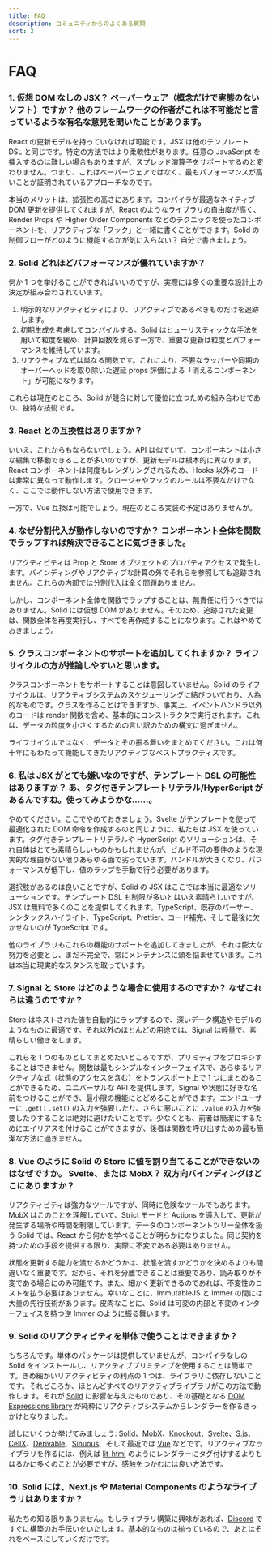 ```yaml
---
title: FAQ
description: コミュニティからのよくある質問
sort: 2
---
```


# FAQ

### 1. 仮想 DOM なしの JSX？ ベーパーウェア（概念だけで実態のないソフト）ですか？ 他のフレームワークの作者がこれは不可能だと言っているような有名な意見を聞いたことがあります。

React の更新モデルを持っていなければ可能です。JSX は他のテンプレート DSL と同じです。特定の方法ではより柔軟性があります。任意の JavaScript を挿入するのは難しい場合もありますが、スプレッド演算子をサポートするのと変わりません。つまり、これはベーパーウェアではなく、最もパフォーマンスが高いことが証明されているアプローチなのです。

本当のメリットは、拡張性の高さにあります。コンパイラが最適なネイティブ DOM 更新を提供してくれますが、React のようなライブラリの自由度が高く、Render Props や Higher Order Components などのテクニックを使ったコンポーネントを、リアクティブな「フック」と一緒に書くことができます。Solid の制御フローがどのように機能するかが気に入らない？ 自分で書きましょう。

### 2. Solid どれほどパフォーマンスが優れていますか？

何か 1 つを挙げることができればいいのですが、実際には多くの重要な設計上の決定が組み合わされています。

1. 明示的なリアクティビティにより、リアクティブであるべきものだけを追跡します。
2. 初期生成を考慮してコンパイルする。Solid はヒューリスティックな手法を用いて粒度を緩め、計算回数を減らす一方で、重要な更新は粒度とパフォーマンスを維持しています。
3. リアクティブな式は単なる関数です。これにより、不要なラッパーや同期のオーバーヘッドを取り除いた遅延 props 評価による「消えるコンポーネント」が可能になります。

これらは現在のところ、Solid が競合に対して優位に立つための組み合わせであり、独特な技術です。

### 3. React との互換性はありますか？

いいえ、これからもならないでしょう。API は似ていて、コンポーネントは小さな編集で移動できることが多いのですが、更新モデルは根本的に異なります。React コンポーネントは何度もレンダリングされるため、Hooks 以外のコードは非常に異なって動作します。クロージャやフックのルールは不要なだけでなく、ここでは動作しない方法で使用できます。

一方で、Vue 互換は可能でしょう。現在のところ実装の予定はありませんが。

### 4. なぜ分割代入が動作しないのですか？ コンポーネント全体を関数でラップすれば解決できることに気づきました。

リアクティビティは Prop と Store オブジェクトのプロパティアクセスで発生します。バインディングやリアクティブな計算の外でそれらを参照しても追跡されません。これらの内部では分割代入は全く問題ありません。

しかし、コンポーネント全体を関数でラップすることは、無責任に行うべきではありません。Solid には仮想 DOM がありません。そのため、追跡された変更は、関数全体を再度実行し、すべてを再作成することになります。これはやめておきましょう。

### 5. クラスコンポーネントのサポートを追加してくれますか？ ライフサイクルの方が推論しやすいと思います。

クラスコンポーネントをサポートすることは意図していません。Solid のライフサイクルは、リアクティブシステムのスケジューリングに結びついており、人為的なものです。クラスを作ることはできますが、事実上、イベントハンドラ以外のコードは render 関数を含め、基本的にコンストラクタで実行されます。これは、データの粒度を小さくするための言い訳のための構文に過ぎません。

ライフサイクルではなく、データとその振る舞いをまとめてください。これは何十年にもわたって機能してきたリアクティブなベストプラクティスです。

### 6. 私は JSX がとても嫌いなのですが、テンプレート DSL の可能性はありますか？ あ、タグ付きテンプレートリテラル/HyperScript があるんですね。使ってみようかな……。

やめてください。ここでやめておきましょう。Svelte がテンプレートを使って最適化された DOM 命令を作成するのと同じように、私たちは JSX を使っています。タグ付きテンプレートリテラルや HyperScript のソリューションは、それ自体はとても素晴らしいものかもしれませんが、ビルド不可の要件のような現実的な理由がない限りあらゆる面で劣っています。バンドルが大きくなり、パフォーマンスが低下し、値のラップを手動で行う必要があります。

選択肢があるのは良いことですが、Solid の JSX はここでは本当に最適なソリューションです。テンプレート DSL も制限が多いとはいえ素晴らしいですが、JSX は無料で多くのことを提供してくれます。TypeScript、既存のパーサー、シンタックスハイライト、TypeScript、Prettier、コード補完、そして最後に欠かせないのが TypeScript です。

他のライブラリもこれらの機能のサポートを追加してきましたが、それは膨大な努力を必要とし、まだ不完全で、常にメンテナンスに頭を悩ませています。これは本当に現実的なスタンスを取っています。

### 7. Signal と Store はどのような場合に使用するのですか？ なぜこれらは違うのですか？

Store はネストされた値を自動的にラップするので、深いデータ構造やモデルのようなものに最適です。それ以外のほとんどの用途では、Signal は軽量で、素晴らしい働きをします。

これらを 1 つのものとしてまとめたいところですが、プリミティブをプロキシすることはできません。関数は最もシンプルなインターフェイスで、あらゆるリアクティブな式（状態のアクセスを含む）をトランスポート上で 1 つにまとめることができるため、ユニバーサルな API を提供します。Signal や状態に好きな名前をつけることができ、最小限の機能にとどめることができます。エンドユーザーに `.get()` `.set()` の入力を強要したり、さらに悪いことに `.value` の入力を強要したりすることは絶対に避けたいことです。少なくとも、前者は簡潔にするためにエイリアスを付けることができますが、後者は関数を呼び出すための最も簡潔な方法に過ぎません。

### 8. Vue のように Solid の Store に値を割り当てることができないのはなぜですか。 Svelte、または MobX？ 双方向バインディングはどこにありますか？

リアクティビティは強力なツールですが、同時に危険なツールでもあります。MobX はこのことを理解していて、Strict モードと Actions を導入して、更新が発生する場所や時間を制限しています。データのコンポーネントツリー全体を扱う Solid では、React から何かを学べることが明らかになりました。同じ契約を持つための手段を提供する限り、実際に不変である必要はありません。

状態を更新する能力を渡せるかどうかは、状態を渡すかどうかを決めるよりも間違いなく重要です。だから、それを分離できることは重要であり、読み取りが不変である場合にのみ可能です。また、細かく更新できるのであれば、不変性のコストを払う必要はありません。幸いなことに、ImmutableJS と Immer の間には大量の先行技術があります。皮肉なことに、Solid は可変の内部と不変のインターフェイスを持つ逆 Immer のように振る舞います。

### 9. Solid のリアクティビティを単体で使うことはできますか？

もちろんです。単体のパッケージは提供していませんが、コンパイラなしの Solid をインストールし、リアクティブプリミティブを使用することは簡単です。きめ細かいリアクティビティの利点の 1 つは、ライブラリに依存しないことです。それどころか、ほとんどすべてのリアクティブライブラリがこの方法で動作します。それが [Solid](https://github.com/solidjs/solid) に影響を与えたものであり、その基礎となる [DOM Expressions library](https://github.com/ryansolid/dom-expressions) が純粋にリアクティブシステムからレンダラーを作るきっかけとなりました。

試しにいくつか挙げてみましょう: [Solid](https://github.com/solidjs/solid)、[MobX](https://github.com/mobxjs/mobx)、[Knockout](https://github.com/knockout/knockout)、[Svelte](https://github.com/sveltejs/svelte)、[S.js](https://github.com/adamhaile/S)、[CellX](https://github.com/Riim/cellx)、[Derivable](https://github.com/ds300/derivablejs)、[Sinuous](https://github.com/luwes/sinuous)、そして最近では [Vue](https://github.com/vuejs/vue) などです。リアクティブなライブラリを作るには、例えば [lit-html](https://github.com/Polymer/lit-html) のようにレンダラーにタグ付けするよりもはるかに多くのことが必要ですが、感触をつかむには良い方法です。

### 10. Solid には、Next.js や Material Components のようなライブラリはありますか？

私たちの知る限りありません。もしライブラリ構築に興味があれば、[Discord](https://discord.com/invite/solidjs) ですぐに構築のお手伝いをいたします。基本的なものは揃っているので、あとはそれをベースにしていくだけです。
